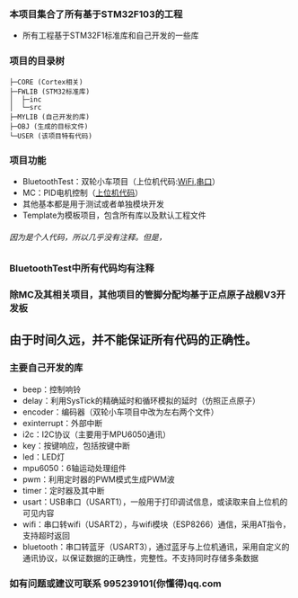 ### 本项目集合了所有基于STM32F103的工程
+ 所有工程基于STM32F1标准库和自己开发的一些库

### 项目的目录树
    ├─CORE (Cortex相关)
    ├─FWLIB (STM32标准库)
    │  ├─inc
    │  └─src
    ├─MYLIB (自己开发的库)
    ├─OBJ (生成的目标文件)
    └─USER (该项目特有代码)
 
### 项目功能
+ BluetoothTest：双轮小车项目（上位机代码:[WiFi](https://github.com/89yanyu/Qt_Project/tree/master/WiFiPIDShow),[串口](https://github.com/89yanyu/Qt_Project/tree/master/SerialShow)）
+ MC：PID电机控制（[上位机代码](https://github.com/89yanyu/Qt_Project/tree/master/MC)）
+ 其他基本都是用于测试或者单独模块开发
+ Template为模板项目，包含所有库以及默认工程文件
    
###### 因为是个人代码，所以几乎没有注释。但是，
### BluetoothTest中所有代码均有注释

### 除MC及其相关项目，其他项目的管脚分配均基于正点原子战舰V3开发板
## 由于时间久远，并不能保证所有代码的正确性。

### 主要自己开发的库
+ beep：控制响铃
+ delay：利用SysTick的精确延时和循环模拟的延时（仿照正点原子）
+ encoder：编码器（双轮小车项目中改为左右两个文件）
+ exinterrupt：外部中断
+ i2c：I2C协议（主要用于MPU6050通讯）
+ key：按键响应，包括按键中断
+ led：LED灯
+ mpu6050：6轴运动处理组件
+ pwm：利用定时器的PWM模式生成PWM波
+ timer：定时器及其中断
+ usart：USB串口（USART1），一般用于打印调试信息，或读取来自上位机的可见内容
+ wifi：串口转wifi（USART2），与wifi模块（ESP8266）通信，采用AT指令，支持超时返回
+ bluetooth：串口转蓝牙（USART3），通过蓝牙与上位机通讯，采用自定义的通讯协议，以保证数据的正确性，完整性。不支持同时存储多条数据

### 如有问题或建议可联系 995239101(你懂得)qq.com
